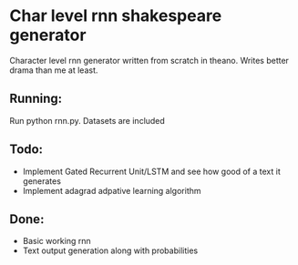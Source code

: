 # Char level rnn shakespeare generator
Character level rnn generator written from scratch in theano. Writes better drama than me at least.

## Running:
Run python rnn.py. Datasets are included

## Todo:
* Implement Gated Recurrent Unit/LSTM and see how good of a text it generates
* Implement adagrad adpative learning algorithm

## Done:
* Basic working rnn
* Text output generation along with probabilities
